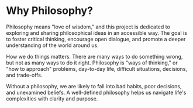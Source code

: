 # Why Philosophy?

Philosophy means "love of wisdom," and this project is dedicated to exploring and sharing philosophical ideas in an accessible way. The goal is to foster critical thinking, encourage open dialogue, and promote a deeper understanding of the world around us.

How we do things matters. There are many ways to do something wrong, but not as many ways to do it right. Philosophy is "ways of thinking," or "how to approach" problems, day-to-day life, difficult situations, decisions, and trade-offs.

Without a philosophy, we are likely to fall into bad habits, poor decisions, and unexamined beliefs. A well-defined philosophy helps us navigate life's complexities with clarity and purpose.